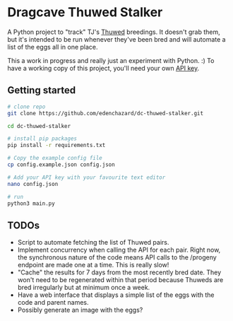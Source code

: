 # Dragcave Thuwed Stalker

A Python project to "track" TJ's [Thuwed](https://dragcave.net/thuwed) breedings. It doesn't grab them, but it's intended to be run whenever they've been bred and will automate a list of the eggs all in one place.

This a work in progress and really just an experiment with Python. :) To have a working copy of this project, you'll need your own [API key](https://dragcave.net/api.txt).

## Getting started

```sh
# clone repo
git clone https://github.com/edenchazard/dc-thuwed-stalker.git

cd dc-thuwed-stalker

# install pip packages
pip install -r requirements.txt

# Copy the example config file
cp config.example.json config.json

# Add your API key with your favourite text editor
nano config.json

# run
python3 main.py
```

## TODOs

- Script to automate fetching the list of Thuwed pairs.
- Implement concurrency when calling the API for each pair. Right now, the synchronous nature of the code means API calls to the /progeny endpoint are made one at a time. This is really slow!
- "Cache" the results for 7 days from the most recently bred date. They won't need to be regenerated within that period because Thuweds are bred irregularly but at minimum once a week.
- Have a web interface that displays a simple list of the eggs with the code and parent names.
- Possibly generate an image with the eggs?
